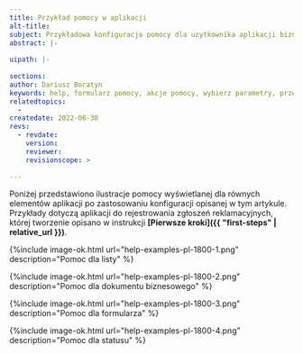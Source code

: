 ```yaml
---
title: Przykład pomocy w aplikacji
alt-title:
subject: Przykładowa konfiguracja pomocy dla uzytkownika aplikacji biznesowej
abstract: |-
  
uipath: |-
  
sections:
author: Dariusz Boratyn
keywords: help, formularz pomocy, akcje pomocy, wybierz parametry, przekazywanie
relatedtopics:
  - 
createdate: 2022-06-30
revs:
  - revdate: 
    version: 
    reviewer: 
    revisionscope: > 
      
---
```


Poniżej przedstawiono ilustracje pomocy wyświetlanej dla równych elementów aplikacji po zastosowaniu konfiguracji opisanej w tym artykule. Przykłady dotyczą aplikacji do rejestrowania zgłoszeń reklamacyjnych, której tworzenie opisano w instrukcji **[Pierwsze kroki]({{ "first-steps" | relative_url }})**.

{%include image-ok.html url="help-examples-pl-1800-1.png" description="Pomoc dla listy" %}

{%include image-ok.html url="help-examples-pl-1800-2.png" description="Pomoc dla dokumentu biznesowego" %}

{%include image-ok.html url="help-examples-pl-1800-3.png" description="Pomoc dla formularza" %}

{%include image-ok.html url="help-examples-pl-1800-4.png" description="Pomoc dla statusu" %}
